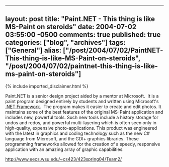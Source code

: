   ---
  layout: post
  title: "Paint.NET - This thing is like MS-Paint on steroids"
  date: 2004-07-02 03:55:00 -0500
  comments: true
  published: true
  categories: ["blog", "archives"]
  tags: ["General"]
  alias: ["/post/2004/07/02/PaintNET-This-thing-is-like-MS-Paint-on-steroids", "/post/2004/07/02/paintnet-this-thing-is-like-ms-paint-on-steroids"]
  ---
<!-- more -->
{% include imported_disclaimer.html %}
<p>
Paint.NET is a senior design project aided by a mentor at Microsoft.&nbsp; It is a paint program designed entirely by students and written using Microsoft&#39;s <a href="http://www.microsoft.com/net/" target="_blank" title="Microsoft .NET Framework">.NET Framework</a>.&nbsp; The program makes it easier to create and edit photos. It maintains some of the best features of the original MS-Paint application and includes new, powerful tools. Such new tools include a history storage for undos and redos, and powerful multi-layering which is often seen only in high-quality, expensive photo-applications. This product was engineered with the latest in graphics and coding technology such as the new C# language from Microsoft, and the GDI+ graphics libraries. These programming frameworks allowed for the creation of a speedy, responsive application with an amazing array of graphic capabilities. 
</p>
<p>
<a href="http://www.eecs.wsu.edu/~cs423/423spring04/Team2/">http://www.eecs.wsu.edu/~cs423/423spring04/Team2/</a>
</p>
<p>
&nbsp;
</p>
<img src="/image.axd?picture=PaintDotNET10_nsx.jpg" alt="" />
